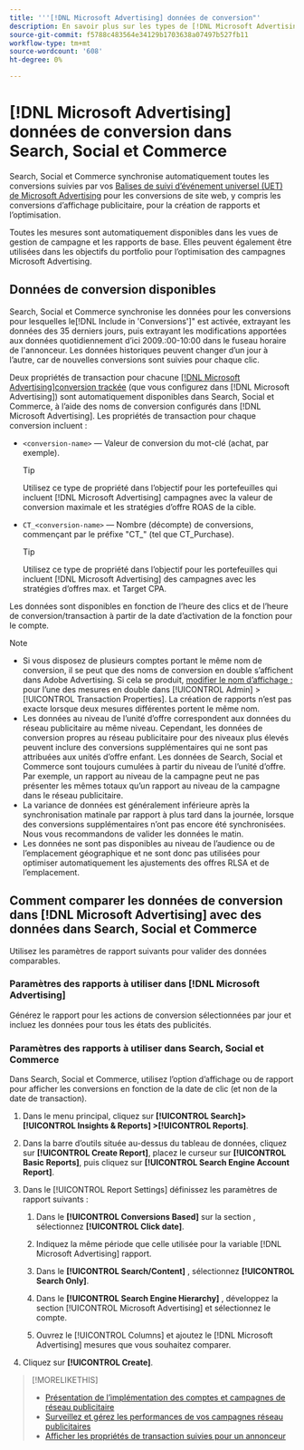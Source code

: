 ```yaml
---
title: '''[!DNL Microsoft Advertising] données de conversion"'
description: En savoir plus sur les types de [!DNL Microsoft Advertising]Données de conversion suivies disponibles dans Search, Social et Commerce.
source-git-commit: f5788c483564e34129b1703638a07497b527fb11
workflow-type: tm+mt
source-wordcount: '608'
ht-degree: 0%

---
```


# [!DNL Microsoft Advertising] données de conversion dans Search, Social et Commerce

Search, Social et Commerce synchronise automatiquement toutes les conversions suivies par vos [Balises de suivi d’événement universel (UET) de Microsoft Advertising](https://about.ads.microsoft.com/solutions/tools/universal-event-tracking) pour les conversions de site web, y compris les conversions d’affichage publicitaire, pour la création de rapports et l’optimisation.

Toutes les mesures sont automatiquement disponibles dans les vues de gestion de campagne et les rapports de base. Elles peuvent également être utilisées dans les objectifs du portfolio pour l’optimisation des campagnes Microsoft Advertising.

## Données de conversion disponibles

Search, Social et Commerce synchronise les données pour les conversions pour lesquelles le[!DNL Include in 'Conversions']&quot; est activée, extrayant les données des 35 derniers jours, puis extrayant les modifications apportées aux données quotidiennement d’ici 2009.:00-10:00 dans le fuseau horaire de l&#39;annonceur. Les données historiques peuvent changer d’un jour à l’autre, car de nouvelles conversions sont suivies pour chaque clic.

Deux propriétés de transaction pour chacune [[!DNL Microsoft Advertising]conversion trackée](https://help.ads.microsoft.com/apex/index/3/en-us/n5012) (que vous configurez dans [!DNL Microsoft Advertising]) sont automatiquement disponibles dans Search, Social et Commerce, à l’aide des noms de conversion configurés dans [!DNL Microsoft Advertising]. Les propriétés de transaction pour chaque conversion incluent :

* `<conversion-name>` — Valeur de conversion du mot-clé (achat, par exemple).

  >[!TIP]
  >
  >Utilisez ce type de propriété dans l’objectif pour les portefeuilles qui incluent [!DNL Microsoft Advertising] campagnes avec la valeur de conversion maximale et les stratégies d’offre ROAS de la cible.

* `CT_<conversion-name>` — Nombre (décompte) de conversions, commençant par le préfixe &quot;CT_&quot; (tel que CT_Purchase).

  >[!TIP]
  >
  >Utilisez ce type de propriété dans l’objectif pour les portefeuilles qui incluent [!DNL Microsoft Advertising] des campagnes avec les stratégies d’offres max. et Target CPA.

Les données sont disponibles en fonction de l’heure des clics et de l’heure de conversion/transaction à partir de la date d’activation de la fonction pour le compte.

<!-- verify below/ if equivalent

[!DNL Microsoft Advertising] records each conversion by [bid unit](/help/search-social-commerce/glossary.md#a-b), device, and click date (not conversion date). Attribution is based on the default attribution setting for each metric in [!DNL Microsoft Advertising]; Adobe Advertising attribution isn't factored in because click event-level data isn't available.
-->

>[!NOTE]
>
>* Si vous disposez de plusieurs comptes portant le même nom de conversion, il se peut que des noms de conversion en double s’affichent dans Adobe Advertising. Si cela se produit, [modifier le nom d’affichage ;](/help/search-social-commerce/admin/transaction-properties/transaction-property-edit-display-name.md) pour l’une des mesures en double dans [!UICONTROL Admin] > [!UICONTROL Transaction Properties]. La création de rapports n’est pas exacte lorsque deux mesures différentes portent le même nom.
>* Les données au niveau de l’unité d’offre correspondent aux données du réseau publicitaire au même niveau. Cependant, les données de conversion propres au réseau publicitaire pour des niveaux plus élevés peuvent inclure des conversions supplémentaires qui ne sont pas attribuées aux unités d’offre enfant. Les données de Search, Social et Commerce sont toujours cumulées à partir du niveau de l’unité d’offre. Par exemple, un rapport au niveau de la campagne peut ne pas présenter les mêmes totaux qu’un rapport au niveau de la campagne dans le réseau publicitaire.
>* La variance de données est généralement inférieure après la synchronisation matinale par rapport à plus tard dans la journée, lorsque des conversions supplémentaires n’ont pas encore été synchronisées. Nous vous recommandons de valider les données le matin.
>* Les données ne sont pas disponibles au niveau de l’audience ou de l’emplacement géographique et ne sont donc pas utilisées pour optimiser automatiquement les ajustements des offres RLSA et de l’emplacement.

## Comment comparer les données de conversion dans [!DNL Microsoft Advertising] avec des données dans Search, Social et Commerce

Utilisez les paramètres de rapport suivants pour valider des données comparables.

### Paramètres des rapports à utiliser dans [!DNL Microsoft Advertising]

Générez le rapport pour les actions de conversion sélectionnées par jour et incluez les données pour tous les états des publicités.

### Paramètres des rapports à utiliser dans Search, Social et Commerce

Dans Search, Social et Commerce, utilisez l’option d’affichage ou de rapport pour afficher les conversions en fonction de la date de clic (et non de la date de transaction).

1. Dans le menu principal, cliquez sur **[!UICONTROL Search]> [!UICONTROL Insights & Reports] >[!UICONTROL Reports]**.

1. Dans la barre d’outils située au-dessus du tableau de données, cliquez sur **[!UICONTROL Create Report]**, placez le curseur sur **[!UICONTROL Basic Reports]**, puis cliquez sur **[!UICONTROL Search Engine Account Report]**.

1. Dans le [!UICONTROL Report Settings] définissez les paramètres de rapport suivants :

   1. Dans le **[!UICONTROL Conversions Based]** sur la section , sélectionnez **[!UICONTROL Click date]**.

   1. Indiquez la même période que celle utilisée pour la variable [!DNL Microsoft Advertising] rapport.

   1. Dans le **[!UICONTROL Search/Content]** , sélectionnez **[!UICONTROL Search Only]**.

   1. Dans le **[!UICONTROL Search Engine Hierarchy]** , développez la section [!UICONTROL Microsoft Advertising] et sélectionnez le compte.

   1. Ouvrez le [!UICONTROL Columns] et ajoutez le [!DNL Microsoft Advertising] mesures que vous souhaitez comparer.

1. Cliquez sur **[!UICONTROL Create]**.

>[!MORELIKETHIS]
>
>* [Présentation de l’implémentation des comptes et campagnes de réseau publicitaire](campaign-implemention-overview.md)
>* [Surveillez et gérez les performances de vos campagnes réseau publicitaires](monitor-performance-campaigns.md)
>* [Afficher les propriétés de transaction suivies pour un annonceur](/help/search-social-commerce/admin/transaction-properties/transaction-property-view-tracked.html?lang=en)
